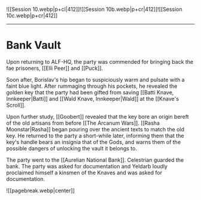 ![[Session 10.webp|p+cl|412]]![[Session 10b.webp|p+cr|412]]![[Session 10c.webp|p+cr|412]]

---------------------------------
# Bank Vault
Upon returning to ALF-HQ, the party was commended for bringing back the fae prisoners, [[Elli Peer]] and [[Puck]].

Soon after, Borislav's hip began to suspiciously warm and pulsate with a faint blue light. After rummaging through his pockets, he revealed the golden key that the party had been gifted from saving [[Batti Knave, Innkeeper|Batti]] and [[Wald Knave, Innkeeper|Wald]] at the [[Knave's Scroll]].

Upon further study, [[Goobert]] revealed that the key bore an origin bereft of the old artisans from before [[The Arcanum Wars]]. [[Rasha Moonstar|Rasha]] began pouring over the ancient texts to match the old key. He returned to the party a short-while later, informing them that the key's handle bears an insignia that of the Gods, and warns them of the possible dangers of unlocking the vault it belongs to.

The party went to the [[Aurelian National Bank]]. Celestrian guarded the bank. The party was asked for documentation and Yeldarb loudly proclaimed himself a kinsmen of the Knaves and was asked for documentation.

![[pagebreak.webp|center]]

